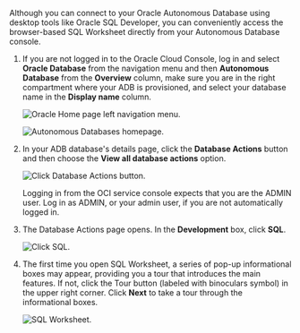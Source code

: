 <!--
    {
        "name":"ADB Database Actions (was connect-with-sql-worksheet-body.md)",
        "description":"Connect to Autonomous Database using the SQL Worksheet in Database Actions"
    }
-->

Although you can connect to your Oracle Autonomous Database using desktop tools like Oracle SQL Developer, you can conveniently access the browser-based SQL Worksheet directly from your Autonomous Database console.

1.  If you are not logged in to the Oracle Cloud Console, log in and select **Oracle Database** from the navigation menu and then **Autonomous Database** from the **Overview** column, make sure you are in the right compartment where your ADB is provisioned, and select your database name in the **Display name** column.

    ![Oracle Home page left navigation menu.](https://oracle-livelabs.github.io/common/building-blocks/tasks/adb/images/oci-navigation-adb.png " ")


    ![Autonomous Databases homepage.](https://oracle-livelabs.github.io/common/building-blocks/tasks/adb/images/oci-adb-list-with-db.png " ")

2. In your ADB database's details page, click the **Database Actions** button and then choose the **View all database actions** option.

    ![Click Database Actions button.](https://oracle-livelabs.github.io/common/building-blocks/tasks/adb/images/adb-dbactions-goto.png " ")

    Logging in from the OCI service console expects that you are the ADMIN user. Log in as ADMIN, or your admin user, if you are not automatically logged in.

3. The Database Actions page opens. In the **Development** box, click **SQL**.

    ![Click SQL.](https://oracle-livelabs.github.io/common/building-blocks/tasks/adb/images/adb-dbactions-click-sql.png " ")

4.  The first time you open SQL Worksheet, a series of pop-up informational boxes may appear, providing you a tour that introduces the main features. If not, click the Tour button (labeled with binoculars symbol) in the upper right corner. Click **Next** to take a tour through the informational boxes.

    ![SQL Worksheet.](https://oracle-livelabs.github.io/common/building-blocks/tasks/adb/images/adb-sql-worksheet-opening-tour.png " ")